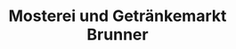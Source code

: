---
title: "Mosterei und Getränkemarkt Brunner"
url: /staig/mosterei-und-getraenkemarkt-brunner/
shop: Getränke
---